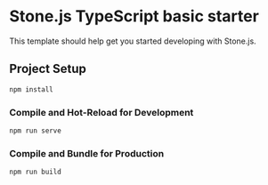 # Stone.js TypeScript basic starter

This template should help get you started developing with Stone.js.

## Project Setup

```sh
npm install
```

### Compile and Hot-Reload for Development

```sh
npm run serve
```

### Compile and Bundle for Production

```sh
npm run build
```